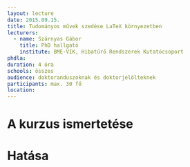 ```yaml
---
layout: lecture
date: 2015.09.15.
title: Tudományos művek szedése LaTeX környezetben
lecturers:
  - name: Szárnyas Gábor
    title: PhD hallgató
    institute: BME-VIK, Hibatűrő Rendszerek Kutatócsoport
phdla: 
duration: 4 óra
schools: összes
audience: doktoranduszoknak és doktorjelölteknek
participants: max. 30 fő
location: 
---
```


# A kurzus ismertetése


# Hatása

